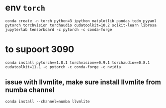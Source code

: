 # env `torch`
```
conda create -n torch python=3 ipython matplotlib pandas tqdm pyyaml pytorch torchvision torchaudio cudatoolkit=10.2 scikit-learn librosa jupyterlab tensorboard -c pytorch -c conda-forge
```

# to supoort 3090
```
conda install pytorch==1.8.1 torchvision==0.9.1 torchaudio==0.8.1 cudatoolkit=11.1 -c pytorch -c conda-forge -c nvidia
```

## issue with llvmlite, make sure install llvmlite from numba channel
```
conda install --channel=numba llvmlite
```
